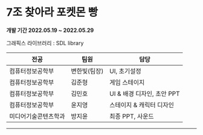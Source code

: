 # 7조 찾아라 포켓몬 빵  #

__개발 기간 2022.05.19 ~ 2022.05.29__

그래픽스 라이브러리 : SDL library

전공 | 팀원  | 담당
------------- | ------------- | -------------
컴퓨터정보공학부 | 변한빛(팀장)  | UI, 초기설정
컴퓨터정보공학부 | 김준형 | 게임 스테이지
컴퓨터정보공학부 | 김민호 | UI & 배경 디자인, 초안 PPT
컴퓨터정보공학부 | 윤지영 | 스테이지 & 캐릭터 디자인
미디어기술콘텐츠학과 | 방지윤 | 최종 PPT, 사운드
---
